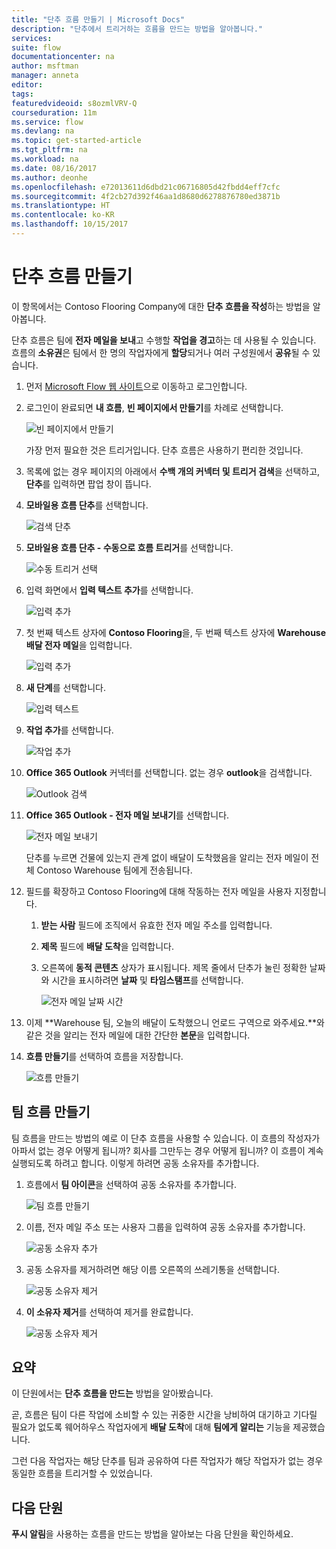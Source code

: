 ```yaml
---
title: "단추 흐름 만들기 | Microsoft Docs"
description: "단추에서 트리거하는 흐름을 만드는 방법을 알아봅니다."
services: 
suite: flow
documentationcenter: na
author: msftman
manager: anneta
editor: 
tags: 
featuredvideoid: s8ozmlVRV-Q
courseduration: 11m
ms.service: flow
ms.devlang: na
ms.topic: get-started-article
ms.tgt_pltfrm: na
ms.workload: na
ms.date: 08/16/2017
ms.author: deonhe
ms.openlocfilehash: e72013611d6dbd21c06716805d42fbdd4eff7cfc
ms.sourcegitcommit: 4f2cb27d392f46aa1d8680d6278876780ed3871b
ms.translationtype: HT
ms.contentlocale: ko-KR
ms.lasthandoff: 10/15/2017
---
```

# <a name="create-a-button-flow"></a>단추 흐름 만들기
이 항목에서는 Contoso Flooring Company에 대한 **단추 흐름을 작성**하는 방법을 알아봅니다. 

단추 흐름은 팀에 **전자 메일을 보내**고 수행할 **작업을 경고**하는 데 사용될 수 있습니다. 흐름의 **소유권**은 팀에서 한 명의 작업자에게 **할당**되거나 여러 구성원에서 **공유**될 수 있습니다.  

1. 먼저 [Microsoft Flow 웹 사이트](https://ms.flow.microsoft.com)으로 이동하고 로그인합니다.
2. 로그인이 완료되면 **내 흐름**, **빈 페이지에서 만들기**를 차례로 선택합니다.
   
    ![빈 페이지에서 만들기](./media/learning-create-button-flow/2-create-from-blank.png)
   
    가장 먼저 필요한 것은 트리거입니다. 단추 흐름은 사용하기 편리한 것입니다. 
3. 목록에 없는 경우 페이지의 아래에서 **수백 개의 커넥터 및 트리거 검색**을 선택하고, **단추**를 입력하면 팝업 창이 뜹니다. 
4. **모바일용 흐름 단추**를 선택합니다.
   
    ![검색 단추](./media/learning-create-button-flow/3-button-flow.png) 
5. **모바일용 흐름 단추 - 수동으로 흐름 트리거**를 선택합니다.
   
    ![수동 트리거 선택](./media/learning-create-button-flow/4-press-it.png)
6. 입력 화면에서 **입력 텍스트 추가**를 선택합니다.
   
    ![입력 추가](./media/learning-create-button-flow/5-add-input.png)
7. 첫 번째 텍스트 상자에 **Contoso Flooring**을, 두 번째 텍스트 상자에 **Warehouse 배달 전자 메일**을 입력합니다.
   
    ![입력 추가](./media/learning-create-button-flow/6-text-for-flow.png)
8. **새 단계**를 선택합니다. 
   
    ![입력 텍스트](./media/learning-create-button-flow/7-input-description.png)
9. **작업 추가**를 선택합니다. 
   
    ![작업 추가](./media/learning-create-button-flow/8-add-an-action.png)
10. **Office 365 Outlook** 커넥터를 선택합니다. 없는 경우 **outlook**을 검색합니다.
    
     ![Outlook 검색](./media/learning-create-button-flow/9-search-outlook.png)
11. **Office 365 Outlook - 전자 메일 보내기**를 선택합니다.
    
     ![전자 메일 보내기](./media/learning-create-button-flow/10-send-email.png)
    
     단추를 누르면 건물에 있는지 관계 없이 배달이 도착했음을 알리는 전자 메일이 전체 Contoso Warehouse 팀에게 전송됩니다.
12. 필드를 확장하고 Contoso Flooring에 대해 작동하는 전자 메일을 사용자 지정합니다.
    
    1. **받는 사람** 필드에 조직에서 유효한 전자 메일 주소를 입력합니다.
    2. **제목** 필드에 **배달 도착**을 입력합니다. 
    3. 오른쪽에 **동적 콘텐츠** 상자가 표시됩니다. 제목 줄에서 단추가 눌린 정확한 날짜와 시간을 표시하려면 **날짜** 및 **타임스탬프**를 선택합니다. 
       
        ![전자 메일 날짜 시간](./media/learning-create-button-flow/11-email-date-time.png)
13. 이제 **Warehouse 팀, 오늘의 배달이 도착했으니 언로드 구역으로 와주세요.**와 같은 것을 알리는 전자 메일에 대한 간단한 **본문**을 입력합니다.
14. **흐름 만들기**를 선택하여 흐름을 저장합니다.
    
     ![흐름 만들기](./media/learning-create-button-flow/12-create-flow.png)

## <a name="create-a-team-flow"></a>팀 흐름 만들기
팀 흐름을 만드는 방법의 예로 이 단추 흐름을 사용할 수 있습니다. 이 흐름의 작성자가 아파서 없는 경우 어떻게 됩니까? 회사를 그만두는 경우 어떻게 됩니까? 이 흐름이 계속 실행되도록 하려고 합니다. 이렇게 하려면 공동 소유자를 추가합니다.

1. 흐름에서 **팀 아이콘**을 선택하여 공동 소유자를 추가합니다.
   
    ![팀 흐름 만들기](./media/learning-create-button-flow/13-create-team-flow.png) 
2. 이름, 전자 메일 주소 또는 사용자 그룹을 입력하여 공동 소유자를 추가합니다.
   
    ![공동 소유자 추가](./media/learning-create-button-flow/14-add-co-owners.png)
3. 공동 소유자를 제거하려면 해당 이름 오른쪽의 쓰레기통을 선택합니다.
   
    ![공동 소유자 제거](./media/learning-create-button-flow/15-remove-co-owners.png)
4. **이 소유자 제거**를 선택하여 제거를 완료합니다.
   
    ![공동 소유자 제거](./media/learning-create-button-flow/16-agree-to-remove.png)

## <a name="summary"></a>요약
이 단원에서는 **단추 흐름을 만드는** 방법을 알아봤습니다. 

곧, 흐름은 팀이 다른 작업에 소비할 수 있는 귀중한 시간을 낭비하여 대기하고 기다릴 필요가 없도록 웨어하우스 작업자에게 **배달 도착**에 대해 **팀에게 알리는** 기능을 제공했습니다. 

그런 다음 작업자는 해당 단추를 팀과 공유하여 다른 작업자가 해당 작업자가 없는 경우 동일한 흐름을 트리거할 수 있었습니다.

## <a name="next-lesson"></a>다음 단원
**푸시 알림**을 사용하는 흐름을 만드는 방법을 알아보는 다음 단원을 확인하세요.


